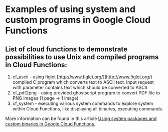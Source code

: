 # Examples of using system and custom programs in Google Cloud Functions

## List of cloud functions to demonstrate possibilities to use Unix and compiled programs in Cloud Functions:
1. cf_ascii - using figlet [http://www.figlet.org/](http://www.figlet.org/) compiled C program which converts text to ASCII text. Input request with parameter contains 
text which should be converted to ASCII    
2. cf_pdf2png - using provided ghostscript program to convert PDF file to PNG images (1 page -> 1 image)  
3. cf_system - executing various system commands to explore system within Cloud Functions, like displaying all binaries,
executing commands.   

More information can be found in this article [Using system packages and custom binaries in Google Cloud Functions.](https://www.the-swamp.info/blog/google-cloud-functions-system-packages/)
